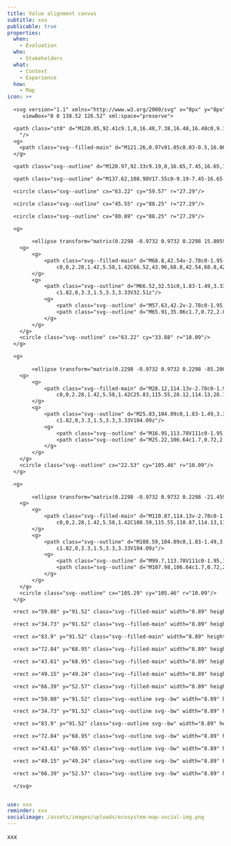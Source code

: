 ```yaml
---
title: Value alignment canvas
subtitle: xxx
publicable: true
properties:
  when:
    - Evaluation
  who:
    - Stakeholders
  what:
    - Context
    - Experience
  how:
    - Map
icon: >+
  
  <svg version="1.1" xmlns="http://www.w3.org/2000/svg" x="0px" y="0px"
  	 viewBox="0 0 138.52 126.52" xml:space="preserve">

  <path class="st0" d="M120.05,92.41c9.1,0,16.48,7.38,16.48,16.48c0,9.1-7.38,16.48-16.48,16.48v-0.04h-16.26H86.42H1.14v-107h126.31
  	"/>
  <g>
  	<path class="svg--filled-main" d="M121.26,0.97v91.05c8.03-0.5,16.06,5.41,16.06,14.38V17.15c0-8.97-7.19-16.25-16.06-16.25"/>
  </g>

  <path class="svg--outline" d="M120.97,92.33c9.19,0,16.65,7.45,16.65,16.65s-7.45,16.65-16.65,16.65v-0.04h-16.42H87.01H0.9V17.55h119.53"/>

  <path class="svg--outline" d="M137.62,108.98V17.55c0-9.19-7.45-16.65-16.65-16.65v0.08v91.36"/>

  <circle class="svg--outline" cx="63.22" cy="59.57" r="27.29"/>

  <circle class="svg--outline" cx="45.55" cy="88.25" r="27.29"/>

  <circle class="svg--outline" cx="80.89" cy="88.25" r="27.29"/>

  <g>
  	
  		<ellipse transform="matrix(0.2298 -0.9732 0.9732 0.2298 15.8059 87.5531)" class="st0" cx="63.22" cy="33.79" rx="10.09" ry="10.09"/>
  	<g>
  		<g>
  			<path class="svg--filled-main" d="M68.8,42.54v-2.78c0-1.95-1.2-3.64-2.89-4.36h-5.38c-1.7,0.72-2.89,2.41-2.89,4.36v2.78
  				c0,0,2.28,1.42,5.58,1.42C66.52,43.96,68.8,42.54,68.8,42.54z"/>
  		</g>
  		<g>
  			<path class="svg--outline" d="M66.52,32.51c0,1.83-1.49,3.33-3.3,3.33c-1.82,0-3.3-1.5-3.3-3.33v-1.15c0-1.83,1.49-3.33,3.3-3.33
  				c1.82,0,3.3,1.5,3.3,3.33V32.51z"/>
  			<g>
  				<path class="svg--outline" d="M57.63,42.2v-2.78c0-1.95,1.2-3.64,2.89-4.36"/>
  				<path class="svg--outline" d="M65.91,35.06c1.7,0.72,2.89,2.41,2.89,4.36v2.78"/>
  			</g>
  		</g>
  	</g>
  	<circle class="svg--outline" cx="63.22" cy="33.88" r="10.09"/>
  </g>

  <g>
  	
  		<ellipse transform="matrix(0.2298 -0.9732 0.9732 0.2298 -85.2006 103.0939)" class="st0" cx="22.53" cy="105.37" rx="10.09" ry="10.09"/>
  	<g>
  		<g>
  			<path class="svg--filled-main" d="M28.12,114.13v-2.78c0-1.95-1.2-3.64-2.89-4.36h-5.38c-1.7,0.72-2.89,2.41-2.89,4.36v2.78
  				c0,0,2.28,1.42,5.58,1.42C25.83,115.55,28.12,114.13,28.12,114.13z"/>
  		</g>
  		<g>
  			<path class="svg--outline" d="M25.83,104.09c0,1.83-1.49,3.33-3.3,3.33c-1.82,0-3.3-1.5-3.3-3.33v-1.15c0-1.83,1.49-3.33,3.3-3.33
  				c1.82,0,3.3,1.5,3.3,3.33V104.09z"/>
  			<g>
  				<path class="svg--outline" d="M16.95,113.78V111c0-1.95,1.2-3.64,2.89-4.36"/>
  				<path class="svg--outline" d="M25.22,106.64c1.7,0.72,2.89,2.41,2.89,4.36v2.78"/>
  			</g>
  		</g>
  	</g>
  	<circle class="svg--outline" cx="22.53" cy="105.46" r="10.09"/>
  </g>

  <g>
  	
  		<ellipse transform="matrix(0.2298 -0.9732 0.9732 0.2298 -21.4591 183.6348)" class="st0" cx="105.29" cy="105.37" rx="10.09" ry="10.09"/>
  	<g>
  		<g>
  			<path class="svg--filled-main" d="M110.87,114.13v-2.78c0-1.95-1.2-3.64-2.89-4.36h-5.38c-1.7,0.72-2.89,2.41-2.89,4.36v2.78
  				c0,0,2.28,1.42,5.58,1.42C108.59,115.55,110.87,114.13,110.87,114.13z"/>
  		</g>
  		<g>
  			<path class="svg--outline" d="M108.59,104.09c0,1.83-1.49,3.33-3.3,3.33c-1.82,0-3.3-1.5-3.3-3.33v-1.15c0-1.83,1.49-3.33,3.3-3.33
  				c1.82,0,3.3,1.5,3.3,3.33V104.09z"/>
  			<g>
  				<path class="svg--outline" d="M99.7,113.78V111c0-1.95,1.2-3.64,2.89-4.36"/>
  				<path class="svg--outline" d="M107.98,106.64c1.7,0.72,2.89,2.41,2.89,4.36v2.78"/>
  			</g>
  		</g>
  	</g>
  	<circle class="svg--outline" cx="105.29" cy="105.46" r="10.09"/>
  </g>

  <rect x="59.08" y="91.52" class="svg--filled-main" width="8.89" height="3.33"/>

  <rect x="34.73" y="91.52" class="svg--filled-main" width="8.89" height="3.33"/>

  <rect x="83.9" y="91.52" class="svg--filled-main" width="8.89" height="3.33"/>

  <rect x="72.84" y="68.95" class="svg--filled-main" width="8.89" height="3.33"/>

  <rect x="43.61" y="68.95" class="svg--filled-main" width="8.89" height="3.33"/>

  <rect x="49.15" y="49.24" class="svg--filled-main" width="8.89" height="3.33"/>

  <rect x="66.39" y="52.57" class="svg--filled-main" width="8.89" height="3.33"/>

  <rect x="59.08" y="91.52" class="svg--outline svg--bw" width="8.89" height="3.33"/>

  <rect x="34.73" y="91.52" class="svg--outline svg--bw" width="8.89" height="3.33"/>

  <rect x="83.9" y="91.52" class="svg--outline svg--bw" width="8.89" height="3.33"/>

  <rect x="72.84" y="68.95" class="svg--outline svg--bw" width="8.89" height="3.33"/>

  <rect x="43.61" y="68.95" class="svg--outline svg--bw" width="8.89" height="3.33"/>

  <rect x="49.15" y="49.24" class="svg--outline svg--bw" width="8.89" height="3.33"/>

  <rect x="66.39" y="52.57" class="svg--outline svg--bw" width="8.89" height="3.33"/>

  </svg>


use: xxx
reminder: xxx
socialimage: /assets/images/uploads/ecosystem-map-social-img.png
---
```

xxx